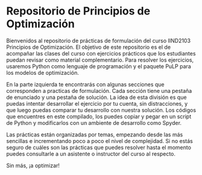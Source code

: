 # Repositorio de Principios de Optimización 

Bienvenidos al repositorio de prácticas de formulación del curso IIND2103 Principios de Optimización. El objetivo de este repositorio es el de acompañar las clases del curso con ejercicios prácticos que los estudiantes puedan revisar como material complementario. Para resolver los ejercicios, usaremos Python como lenguaje de programación y el paquete PuLP para los modelos de optimización.

En la parte izquierda te encontrarás con algunas secciones que corresponden a practicas de formulación. Cada sección tiene una pestaña de enunciado y una pestaña de solución. La idea de esta división es que puedas intentar desarrollar el ejercicio por tu cuenta, sin distracciones, y que luego puedas comparar tu desarrollo con nuestra solución. Los códigos que encuentres en este compilado, los puedes copiar y pegar en un script de Python y modificarlos con un ambiente de desarrollo como Spyder.

Las prácticas están organizadas por temas, empezando desde las más sencillas e incrementando poco a poco el nivel de complejidad. Si no estás seguro de cuáles son las prácticas que puedes resolver hasta el momento puedes consultarle a un asistente o instructor del curso al respecto.

Sin más, ¡a optimizar!
